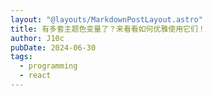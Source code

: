 ```yaml
---
layout: "@layouts/MarkdownPostLayout.astro"
title: 有多套主题色变量了？来看看如何优雅使用它们！
author: J10c
pubDate: 2024-06-30
tags:
  - programming
  - react
---
```


